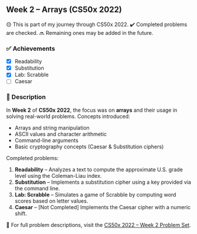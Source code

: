 ## Week 2 – Arrays (CS50x 2022)

🟡 This is part of my journey through CS50x 2022.
✔️ Completed problems are checked.
🔜 Remaining ones may be added in the future.

### ✅ Achievements

- [x] Readability
- [x] Substitution
- [x] Lab: Scrabble
- [ ] Caesar

### 📄 Description

In **Week 2** of **CS50x 2022**, the focus was on **arrays** and their usage in solving real-world problems. Concepts introduced:

- Arrays and string manipulation  
- ASCII values and character arithmetic  
- Command-line arguments  
- Basic cryptography concepts (Caesar & Substitution ciphers)

Completed problems:

1. **Readability** – Analyzes a text to compute the approximate U.S. grade level using the Coleman-Liau index.
2. **Substitution** – Implements a substitution cipher using a key provided via the command line.
3. **Lab: Scrabble** – Simulates a game of Scrabble by computing word scores based on letter values.
4. **Caesar** – [Not Completed] Implements the Caesar cipher with a numeric shift.

📘 For full problem descriptions, visit the [CS50x 2022 – Week 2 Problem Set](https://cs50.harvard.edu/x/2022/psets/2/).
